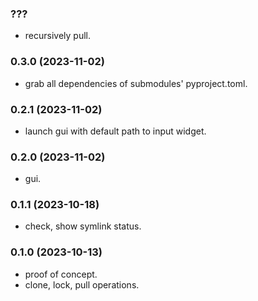 ### ???

- recursively pull.

### 0.3.0 (2023-11-02)

- grab all dependencies of submodules' pyproject.toml.

### 0.2.1 (2023-11-02)

- launch gui with default path to input widget.

### 0.2.0 (2023-11-02)

- gui.

### 0.1.1 (2023-10-18)

- check, show symlink status.

### 0.1.0 (2023-10-13)

- proof of concept.
- clone, lock, pull operations.
